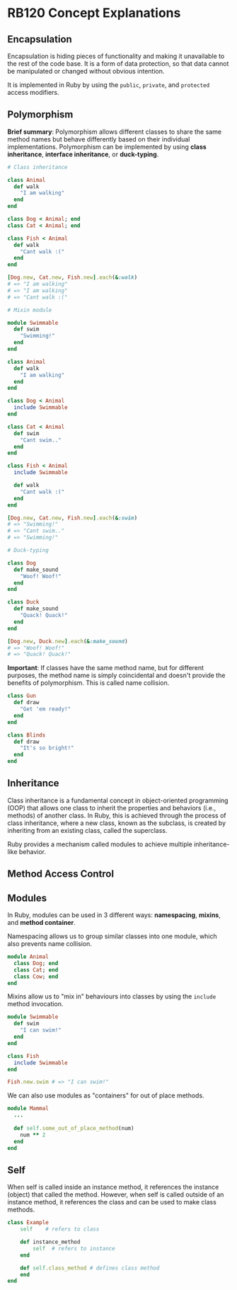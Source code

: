 # RB120 Concept Explanations

## Encapsulation
Encapsulation is hiding pieces of functionality and making it unavailable to the rest of the code base. It is a form of data protection, so that data cannot be manipulated or changed without obvious intention.

It is implemented in Ruby by using the `public`, `private`, and `protected` access modifiers.

## Polymorphism
**Brief summary**:
Polymorphism allows different classes to share the same method names but behave differently based on their individual implementations. Polymorphism can be implemented by using **class inheritance**, **interface inheritance**, or **duck-typing**.

```ruby
# Class inheritance

class Animal
  def walk
    "I am walking"
  end
end

class Dog < Animal; end
class Cat < Animal; end

class Fish < Animal
  def walk
    "Cant walk :("
  end
end

[Dog.new, Cat.new, Fish.new].each(&:walk)
# => "I am walking"
# => "I am walking"
# => "Cant walk :("
```
```ruby
# Mixin module

module Swimmable
  def swim
    "Swimming!"
  end
end

class Animal
  def walk
    "I am walking"
  end
end

class Dog < Animal
  include Swimmable
end

class Cat < Animal
  def swim
    "Cant swim.."
  end
end

class Fish < Animal
  include Swimmable

  def walk
    "Cant walk :("
  end
end

[Dog.new, Cat.new, Fish.new].each(&:swim)
# => "Swimming!"
# => "Cant swim.."
# => "Swimming!"
```
```ruby
# Duck-typing

class Dog
  def make_sound
    "Woof! Woof!"
  end
end

class Duck
  def make_sound
    "Quack! Quack!"
  end
end

[Dog.new, Duck.new].each(&:make_sound)
# => "Woof! Woof!"
# => "Quack! Quack!"
```

**Important**: If classes have the same method name, but for different purposes, the method name is simply coincidental and doesn't provide the benefits of polymorphism. This is called name collision.

```ruby
class Gun
  def draw
    "Get 'em ready!"
  end
end

class Blinds
  def draw
    "It's so bright!"
  end
end
```

## Inheritance
Class inheritance is a fundamental concept in object-oriented programming (OOP) that allows one class to inherit the properties and behaviors (i.e., methods) of another class. In Ruby, this is achieved through the process of class inheritance, where a new class, known as the subclass, is created by inheriting from an existing class, called the superclass.

Ruby provides a mechanism called modules to achieve multiple inheritance-like behavior.

## Method Access Control

## Modules
In Ruby, modules can be used in 3 different ways: **namespacing**, **mixins**, and **method container**.

Namespacing allows us to group similar classes into one module, which also prevents name collision.
```ruby
module Animal
  class Dog; end
  class Cat; end
  class Cow; end
end
```

Mixins allow us to "mix in" behaviours into classes by using the `include` method invocation.
```ruby
module Swimmable
  def swim
    "I can swim!"
  end
end

class Fish
  include Swimmable
end

Fish.new.swim # => "I can swim!"
```

We can also use modules as "containers" for out of place methods.
```ruby
module Mammal
  ...
  
  def self.some_out_of_place_method(num)
    num ** 2
  end
end
```

## Self
When self is called inside an instance method, it references the instance (object) that 
called the method. However, when self is called outside of an instance method, it references 
the class and can be used to make class methods.

```ruby
class Example
	self    # refers to class

	def instance_method
		self  # refers to instance
	end

	def self.class_method # defines class method
	end
end
```